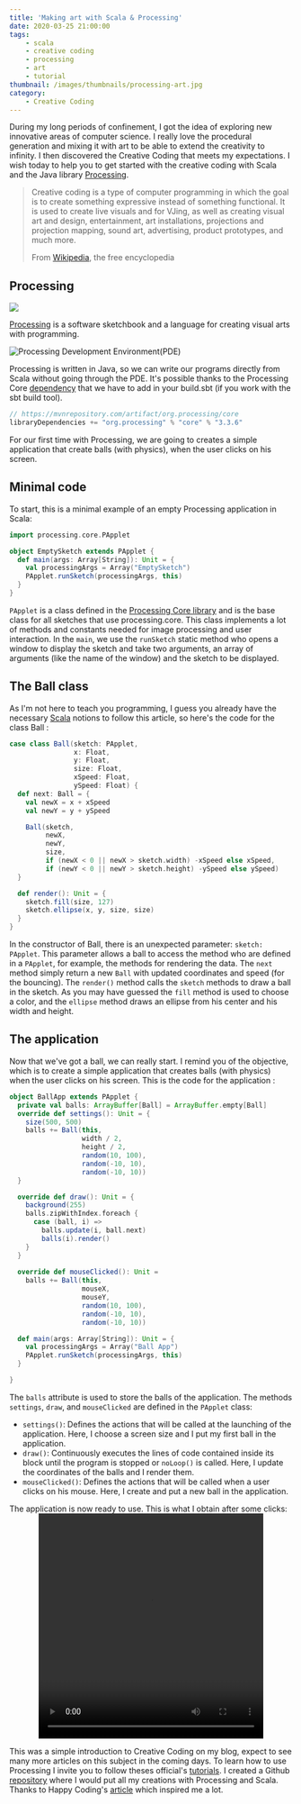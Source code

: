 ```yaml
---
title: 'Making art with Scala & Processing'
date: 2020-03-25 21:00:00
tags:
	- scala
	- creative coding
	- processing
	- art
	- tutorial
thumbnail: /images/thumbnails/processing-art.jpg
category:
	- Creative Coding
---
```


During my long periods of confinement, I got the idea of exploring new innovative areas of computer science. I really love the procedural generation and mixing it with art to be able to extend the creativity to infinity. I then discovered the Creative Coding that meets my expectations. I wish today to help you to get started with the creative coding with Scala and the Java library [Processing](https://processing.org/).

> Creative coding is a type of computer programming in which the goal is to create something expressive instead of something functional. It is used to create live visuals and for VJing, as well as creating visual art and design, entertainment, art installations, projections and projection mapping, sound art, advertising, product prototypes, and much more.
>
> From [Wikipedia](https://en.wikipedia.org/wiki/Main_Page), the free encyclopedia

## Processing

<img style="display: block;
  margin-left: auto;
  margin-right: auto;" src="https://upload.wikimedia.org/wikipedia/commons/thumb/5/59/Processing_Logo_Clipped.svg/131px-Processing_Logo_Clipped.svg.png">

[Processing](https://processing.org/) is a software sketchbook and a language for creating visual arts with programming.

![Processing Development Environment(PDE)](https://processing.org/reference/environment/images/ide.gif)

Processing is written in Java, so we can write our programs directly from Scala without going through the PDE. It's possible thanks to the Processing Core [dependency](https://mvnrepository.com/artifact/org.processing/core) that we have to add in your build.sbt (if you work with the sbt build tool).

```scala
// https://mvnrepository.com/artifact/org.processing/core
libraryDependencies += "org.processing" % "core" % "3.3.6"
```

For our first time with Processing, we are going to creates a simple application that create balls (with physics), when the user clicks on his screen.

## Minimal code

To start, this is a minimal example of an empty Processing application in Scala:

```scala
import processing.core.PApplet

object EmptySketch extends PApplet {
  def main(args: Array[String]): Unit = {
    val processingArgs = Array("EmptySketch")
    PApplet.runSketch(processingArgs, this)
  }
}
```

`PApplet` is a class defined in the [Processing Core library](https://processing.github.io/processing-javadocs/core/) and is the base class for all sketches that use processing.core. This class implements a lot of methods and constants needed for image processing and user interaction. In the `main`, we use the `runSketch` static method who opens a window to display the sketch and take two arguments, an array of arguments (like the name of the window) and the sketch to be displayed.

## The Ball class

As I'm not here to teach you programming, I guess you already have the necessary [Scala](https://www.scala-lang.org/) notions to follow this article, so here's the code for the class Ball :

```scala
case class Ball(sketch: PApplet,
                x: Float,
                y: Float,
                size: Float,
                xSpeed: Float,
                ySpeed: Float) {
  def next: Ball = {
    val newX = x + xSpeed
    val newY = y + ySpeed

    Ball(sketch,
         newX,
         newY,
         size,
         if (newX < 0 || newX > sketch.width) -xSpeed else xSpeed,
         if (newY < 0 || newY > sketch.height) -ySpeed else ySpeed)
  }

  def render(): Unit = {
    sketch.fill(size, 127)
    sketch.ellipse(x, y, size, size)
  }
}
```

In the constructor of Ball, there is an unexpected parameter: `sketch: PApplet`. This parameter allows a ball to access the method who are defined in a `PApplet`, for example, the methods for rendering the data. The `next` method simply return a new `Ball` with updated coordinates and speed (for the bouncing). The `render()` method calls the `sketch` methods to draw a ball in the sketch. As you may have guessed the `fill` method is used to choose a color, and the `ellipse` method draws an ellipse from his center and his width and height.

## The application

Now that we've got a ball, we can really start. I remind you of the objective, which is to  create a simple application that creates balls (with physics) when the user clicks on his screen. This is the code for the application :

```scala
object BallApp extends PApplet {
  private val balls: ArrayBuffer[Ball] = ArrayBuffer.empty[Ball]
  override def settings(): Unit = {
    size(500, 500)
    balls += Ball(this,
                  width / 2,
                  height / 2,
                  random(10, 100),
                  random(-10, 10),
                  random(-10, 10))
  }

  override def draw(): Unit = {
    background(255)
    balls.zipWithIndex.foreach {
      case (ball, i) =>
        balls.update(i, ball.next)
        balls(i).render()
    }
  }
  
  override def mouseClicked(): Unit =
    balls += Ball(this,
                  mouseX,
                  mouseY,
                  random(10, 100),
                  random(-10, 10),
                  random(-10, 10))

  def main(args: Array[String]): Unit = {
    val processingArgs = Array("Ball App")
    PApplet.runSketch(processingArgs, this)
  }

}
```

The `balls` attribute is used to store the balls of the application. The methods `settings`, `draw`, and `mouseClicked` are defined in the `PApplet` class:

- `settings()`: Defines the actions  that will be called at the launching of the application. Here, I choose a screen size and I put my first ball in the application.
- `draw()`: Continuously executes the lines of code contained inside its block until the program is stopped or `noLoop()` is called. Here, I update the coordinates of the balls and I render them.
- `mouseClicked()`:  Defines the actions that will be called when a user clicks on his mouse. Here, I create and put a new ball in the application.

The application is now ready to use. This is what I obtain after some clicks:<video width="400" height="400" style="display: block;
  margin-left: auto;
  margin-right: auto;" controls >
  <source src="/videos/ball-bouncing-test.mp4" type="video/mp4">
Your browser does not support the video tag.
</video>

This was a simple introduction to Creative Coding on my blog, expect to see many more articles on this subject in the coming days. To learn how to use Processing I invite you to follow theses official's [tutorials](https://processing.org/tutorials/). I created a Github [repository](https://github.com/riiswa/creative-coding-scala) where I would put all my creations with Processing and Scala. Thanks to Happy Coding's [article](https://happycoding.io/tutorials/java/processing-in-java) which inspired me a lot.